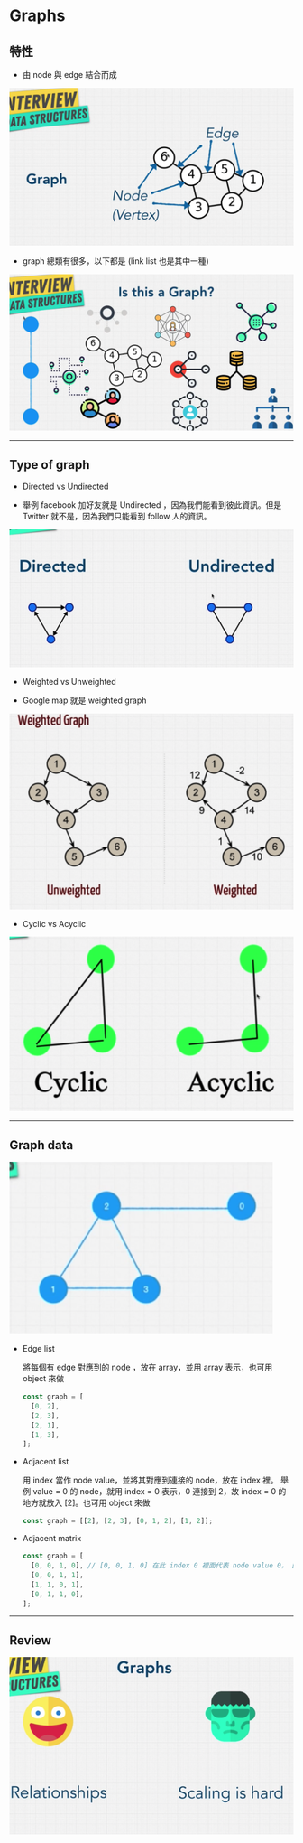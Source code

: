 # Graphs

## 特性

- 由 node 與 edge 結合而成

![graph_intro](./image/graph_intro.png)

- graph 總類有很多，以下都是 (link list 也是其中一種)

![graph_lot](./image/graph_lot.png)

---

## Type of graph

- Directed vs Undirected

- 舉例 facebook 加好友就是 Undirected ，因為我們能看到彼此資訊。但是 Twitter 就不是，因為我們只能看到 follow 人的資訊。

![graph_dir_undir](./image/graph_dir_undir.png)

- Weighted vs Unweighted

- Google map 就是 weighted graph

![graph_wei_unwei](./image/graph_wei_unwei.png)

- Cyclic vs Acyclic

![graph_cyc_acyc](./image/graph_cyc_acyc.png)

---

## Graph data

![graph_data](./image/graph_data.png)

- Edge list

  將每個有 edge 對應到的 node ，放在 array，並用 array 表示，也可用 object 來做

  ```javascript
  const graph = [
    [0, 2],
    [2, 3],
    [2, 1],
    [1, 3],
  ];
  ```

- Adjacent list

  用 index 當作 node value，並將其對應到連接的 node，放在 index 裡。 舉例 value = 0 的 node，就用 index = 0 表示，0 連接到 2，故 index = 0 的地方就放入 [2]。也可用 object 來做

  ```javascript
  const graph = [[2], [2, 3], [0, 1, 2], [1, 2]];
  ```

- Adjacent matrix

  ```javascript
  const graph = [
    [0, 0, 1, 0], // [0, 0, 1, 0] 在此 index 0 裡面代表 node value 0， 因為 array[2] = 1，代表 0 與 2有連接
    [0, 0, 1, 1],
    [1, 1, 0, 1],
    [0, 1, 1, 0],
  ];
  ```

---

## Review

![graph_pro_con](./image/graph_pro_con.png)
